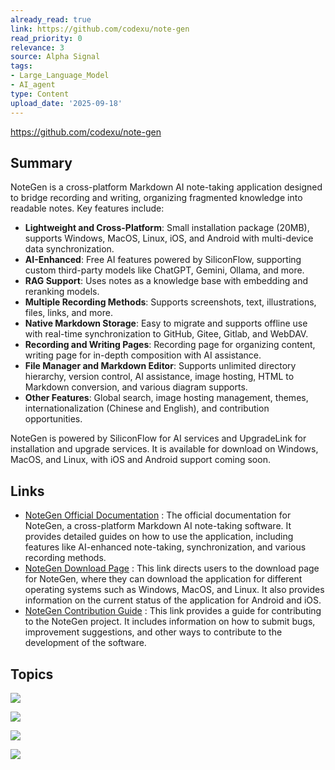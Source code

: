 ```yaml
---
already_read: true
link: https://github.com/codexu/note-gen
read_priority: 0
relevance: 3
source: Alpha Signal
tags:
- Large_Language_Model
- AI_agent
type: Content
upload_date: '2025-09-18'
---
```


https://github.com/codexu/note-gen
## Summary

NoteGen is a cross-platform Markdown AI note-taking application designed to bridge recording and writing, organizing fragmented knowledge into readable notes. Key features include:

- **Lightweight and Cross-Platform**: Small installation package (20MB), supports Windows, MacOS, Linux, iOS, and Android with multi-device data synchronization.
- **AI-Enhanced**: Free AI features powered by SiliconFlow, supporting custom third-party models like ChatGPT, Gemini, Ollama, and more.
- **RAG Support**: Uses notes as a knowledge base with embedding and reranking models.
- **Multiple Recording Methods**: Supports screenshots, text, illustrations, files, links, and more.
- **Native Markdown Storage**: Easy to migrate and supports offline use with real-time synchronization to GitHub, Gitee, Gitlab, and WebDAV.
- **Recording and Writing Pages**: Recording page for organizing content, writing page for in-depth composition with AI assistance.
- **File Manager and Markdown Editor**: Supports unlimited directory hierarchy, version control, AI assistance, image hosting, HTML to Markdown conversion, and various diagram supports.
- **Other Features**: Global search, image hosting management, themes, internationalization (Chinese and English), and contribution opportunities.

NoteGen is powered by SiliconFlow for AI services and UpgradeLink for installation and upgrade services. It is available for download on Windows, MacOS, and Linux, with iOS and Android support coming soon.
## Links

- [NoteGen Official Documentation](https://notegen.top/en/) : The official documentation for NoteGen, a cross-platform Markdown AI note-taking software. It provides detailed guides on how to use the application, including features like AI-enhanced note-taking, synchronization, and various recording methods.
- [NoteGen Download Page](https://notegen.top/en/docs/download#desktop-beta) : This link directs users to the download page for NoteGen, where they can download the application for different operating systems such as Windows, MacOS, and Linux. It also provides information on the current status of the application for Android and iOS.
- [NoteGen Contribution Guide](https://notegen.top/en/docs/contributing) : This link provides a guide for contributing to the NoteGen project. It includes information on how to submit bugs, improvement suggestions, and other ways to contribute to the development of the software.

## Topics

![](topics/Library/Tauri)

![](topics/Tool/NoteGen)

![](topics/Concept/Retrieval%20Augmented%20Generation%20RAG)

![](topics/Concept/SiliconFlow)